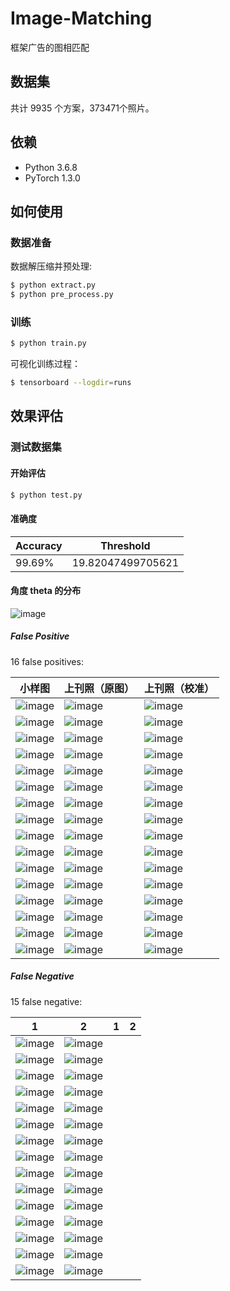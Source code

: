 # Image-Matching

框架广告的图相匹配

## 数据集
共计 9935 个方案，373471个照片。

## 依赖
- Python 3.6.8
- PyTorch 1.3.0

## 如何使用

### 数据准备
数据解压缩并预处理:
```bash
$ python extract.py
$ python pre_process.py
```

### 训练
```bash
$ python train.py
```

可视化训练过程：
```bash
$ tensorboard --logdir=runs
```

## 效果评估

### 测试数据集

#### 开始评估
```bash
$ python test.py
```

#### 准确度
|Accuracy|Threshold|
|---|---|
|99.69%|19.82047499705621|


#### 角度 theta 的分布

![image](https://github.com/foamliu/Image-Matching/raw/master/images/theta_dist.png)

##### False Positive
16 false positives:

小样图|上刊照（原图）|上刊照（校准）|
|---|---|---|
|![image](https://github.com/foamliu/Image-Matching-v2/raw/master/images/0_fp_0.jpg)|![image](https://github.com/foamliu/Image-Matching-v2/raw/master/images/0_fp_1_original.jpg)|![image](https://github.com/foamliu/Image-Matching-v2/raw/master/images/0_fp_1.jpg)|
|![image](https://github.com/foamliu/Image-Matching-v2/raw/master/images/1_fp_0.jpg)|![image](https://github.com/foamliu/Image-Matching-v2/raw/master/images/1_fp_1_original.jpg)|![image](https://github.com/foamliu/Image-Matching-v2/raw/master/images/1_fp_1.jpg)|
|![image](https://github.com/foamliu/Image-Matching-v2/raw/master/images/2_fp_0.jpg)|![image](https://github.com/foamliu/Image-Matching-v2/raw/master/images/2_fp_1_original.jpg)|![image](https://github.com/foamliu/Image-Matching-v2/raw/master/images/2_fp_1.jpg)|
|![image](https://github.com/foamliu/Image-Matching-v2/raw/master/images/3_fp_0.jpg)|![image](https://github.com/foamliu/Image-Matching-v2/raw/master/images/3_fp_1_original.jpg)|![image](https://github.com/foamliu/Image-Matching-v2/raw/master/images/3_fp_1.jpg)|
|![image](https://github.com/foamliu/Image-Matching-v2/raw/master/images/4_fp_0.jpg)|![image](https://github.com/foamliu/Image-Matching-v2/raw/master/images/4_fp_1_original.jpg)|![image](https://github.com/foamliu/Image-Matching-v2/raw/master/images/4_fp_1.jpg)|
|![image](https://github.com/foamliu/Image-Matching-v2/raw/master/images/5_fp_0.jpg)|![image](https://github.com/foamliu/Image-Matching-v2/raw/master/images/5_fp_1_original.jpg)|![image](https://github.com/foamliu/Image-Matching-v2/raw/master/images/5_fp_1.jpg)|
|![image](https://github.com/foamliu/Image-Matching-v2/raw/master/images/6_fp_0.jpg)|![image](https://github.com/foamliu/Image-Matching-v2/raw/master/images/6_fp_1_original.jpg)|![image](https://github.com/foamliu/Image-Matching-v2/raw/master/images/6_fp_1.jpg)|
|![image](https://github.com/foamliu/Image-Matching-v2/raw/master/images/7_fp_0.jpg)|![image](https://github.com/foamliu/Image-Matching-v2/raw/master/images/7_fp_1_original.jpg)|![image](https://github.com/foamliu/Image-Matching-v2/raw/master/images/7_fp_1.jpg)|
|![image](https://github.com/foamliu/Image-Matching-v2/raw/master/images/8_fp_0.jpg)|![image](https://github.com/foamliu/Image-Matching-v2/raw/master/images/8_fp_1_original.jpg)|![image](https://github.com/foamliu/Image-Matching-v2/raw/master/images/8_fp_1.jpg)|
|![image](https://github.com/foamliu/Image-Matching-v2/raw/master/images/9_fp_0.jpg)|![image](https://github.com/foamliu/Image-Matching-v2/raw/master/images/9_fp_1_original.jpg)|![image](https://github.com/foamliu/Image-Matching-v2/raw/master/images/9_fp_1.jpg)|
|![image](https://github.com/foamliu/Image-Matching-v2/raw/master/images/10_fp_0.jpg)|![image](https://github.com/foamliu/Image-Matching-v2/raw/master/images/10_fp_1_original.jpg)|![image](https://github.com/foamliu/Image-Matching-v2/raw/master/images/10_fp_1.jpg)|
|![image](https://github.com/foamliu/Image-Matching-v2/raw/master/images/11_fp_0.jpg)|![image](https://github.com/foamliu/Image-Matching-v2/raw/master/images/11_fp_1_original.jpg)|![image](https://github.com/foamliu/Image-Matching-v2/raw/master/images/11_fp_1.jpg)|
|![image](https://github.com/foamliu/Image-Matching-v2/raw/master/images/12_fp_0.jpg)|![image](https://github.com/foamliu/Image-Matching-v2/raw/master/images/12_fp_1_original.jpg)|![image](https://github.com/foamliu/Image-Matching-v2/raw/master/images/12_fp_1.jpg)|
|![image](https://github.com/foamliu/Image-Matching-v2/raw/master/images/13_fp_0.jpg)|![image](https://github.com/foamliu/Image-Matching-v2/raw/master/images/13_fp_1_original.jpg)|![image](https://github.com/foamliu/Image-Matching-v2/raw/master/images/13_fp_1.jpg)|
|![image](https://github.com/foamliu/Image-Matching-v2/raw/master/images/14_fp_0.jpg)|![image](https://github.com/foamliu/Image-Matching-v2/raw/master/images/14_fp_1_original.jpg)|![image](https://github.com/foamliu/Image-Matching-v2/raw/master/images/14_fp_1.jpg)|
|![image](https://github.com/foamliu/Image-Matching-v2/raw/master/images/15_fp_0.jpg)|![image](https://github.com/foamliu/Image-Matching-v2/raw/master/images/15_fp_1_original.jpg)|![image](https://github.com/foamliu/Image-Matching-v2/raw/master/images/15_fp_1.jpg)|


##### False Negative
15 false negative:

1|2|1|2|
|---|---|---|---|
|![image](https://github.com/foamliu/Image-Matching-v2/raw/master/images/0_fn_0.jpg)|![image](https://github.com/foamliu/Image-Matching-v2/raw/master/images/0_fn_1.jpg)|
|![image](https://github.com/foamliu/Image-Matching-v2/raw/master/images/1_fn_0.jpg)|![image](https://github.com/foamliu/Image-Matching-v2/raw/master/images/1_fn_1.jpg)|
|![image](https://github.com/foamliu/Image-Matching-v2/raw/master/images/2_fn_0.jpg)|![image](https://github.com/foamliu/Image-Matching-v2/raw/master/images/2_fn_1.jpg)|
|![image](https://github.com/foamliu/Image-Matching-v2/raw/master/images/3_fn_0.jpg)|![image](https://github.com/foamliu/Image-Matching-v2/raw/master/images/3_fn_1.jpg)|
|![image](https://github.com/foamliu/Image-Matching-v2/raw/master/images/4_fn_0.jpg)|![image](https://github.com/foamliu/Image-Matching-v2/raw/master/images/4_fn_1.jpg)|
|![image](https://github.com/foamliu/Image-Matching-v2/raw/master/images/5_fn_0.jpg)|![image](https://github.com/foamliu/Image-Matching-v2/raw/master/images/5_fn_1.jpg)|
|![image](https://github.com/foamliu/Image-Matching-v2/raw/master/images/6_fn_0.jpg)|![image](https://github.com/foamliu/Image-Matching-v2/raw/master/images/6_fn_1.jpg)|
|![image](https://github.com/foamliu/Image-Matching-v2/raw/master/images/7_fn_0.jpg)|![image](https://github.com/foamliu/Image-Matching-v2/raw/master/images/7_fn_1.jpg)|
|![image](https://github.com/foamliu/Image-Matching-v2/raw/master/images/8_fn_0.jpg)|![image](https://github.com/foamliu/Image-Matching-v2/raw/master/images/8_fn_1.jpg)|
|![image](https://github.com/foamliu/Image-Matching-v2/raw/master/images/9_fn_0.jpg)|![image](https://github.com/foamliu/Image-Matching-v2/raw/master/images/9_fn_1.jpg)|
|![image](https://github.com/foamliu/Image-Matching-v2/raw/master/images/10_fn_0.jpg)|![image](https://github.com/foamliu/Image-Matching-v2/raw/master/images/10_fn_1.jpg)|
|![image](https://github.com/foamliu/Image-Matching-v2/raw/master/images/11_fn_0.jpg)|![image](https://github.com/foamliu/Image-Matching-v2/raw/master/images/11_fn_1.jpg)|
|![image](https://github.com/foamliu/Image-Matching-v2/raw/master/images/12_fn_0.jpg)|![image](https://github.com/foamliu/Image-Matching-v2/raw/master/images/12_fn_1.jpg)|
|![image](https://github.com/foamliu/Image-Matching-v2/raw/master/images/13_fn_0.jpg)|![image](https://github.com/foamliu/Image-Matching-v2/raw/master/images/13_fn_1.jpg)|
|![image](https://github.com/foamliu/Image-Matching-v2/raw/master/images/14_fn_0.jpg)|![image](https://github.com/foamliu/Image-Matching-v2/raw/master/images/14_fn_1.jpg)|
